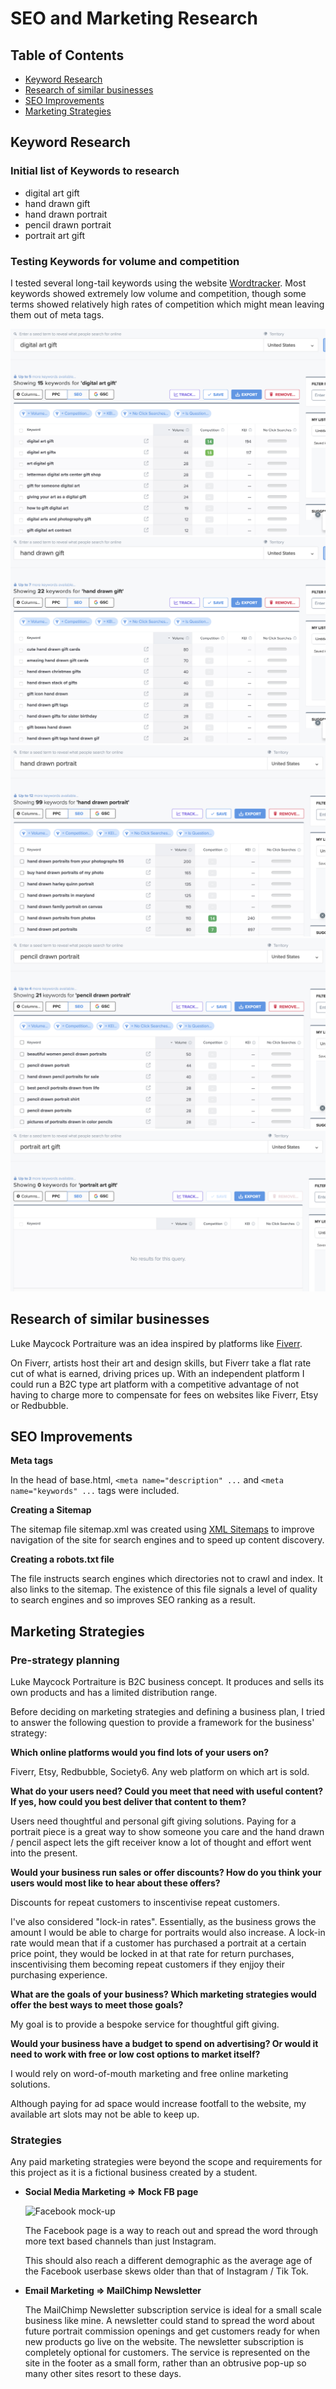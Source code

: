 # SEO and Marketing Research

## Table of Contents

- [Keyword Research](#keyword-research)
- [Research of similar businesses](#research-of-similar-businesses)
- [SEO Improvements](#seo-improvements)
- [Marketing Strategies](#marketing-strategies)


## Keyword Research

### Initial list of Keywords to research

- digital art gift
- hand drawn gift
- hand drawn portrait
- pencil drawn portrait
- portrait art gift

### Testing Keywords for volume and competition

I tested several long-tail keywords using the website [Wordtracker](https://www.wordtracker.com/).
Most keywords showed extremely low volume and competition, though some terms showed relatively high rates of competition which might mean leaving them out of meta tags.

![digital art gift](media/readme/seo/digital-art-gift.png)
![hand drawn gift](media/readme/seo/hand-drawn-gift-seo.png)
![hand drawn portrait](media/readme/seo/hand-drawn-portrait-seo.png)
![pencil drawn portrait](media/readme/seo/pencil-drawn-portrait-seo.png)
![portrait art gift](media/readme/seo/portrait-art-gift-seo.png)


## Research of similar businesses

Luke Maycock Portraiture was an idea inspired by platforms like [Fiverr](https://www.fiverr.com/categories/graphics-design).

On Fiverr, artists host their art and design skills, but Fiverr take a flat rate cut of what is earned, driving prices up. With an independent platform I could run a B2C type art platform with a competitive advantage of not having to charge more to compensate for fees on websites like Fiverr, Etsy or Redbubble.


## SEO Improvements

**Meta tags**

In the head of base.html, ``<meta name="description" ...`` and ``<meta name="keywords" ...`` tags were included. 

**Creating a Sitemap**

The sitemap file sitemap.xml was created using [XML Sitemaps](https://www.xml-sitemaps.com/) to improve navigation of the site for search engines and to speed up content discovery.

**Creating a robots.txt file**

The file instructs search engines which directories not to crawl and index. It also links to the sitemap.
The existence of this file signals a level of quality to search engines and so improves SEO ranking as a result.


## Marketing Strategies

### Pre-strategy planning

Luke Maycock Portraiture is B2C business concept. It produces and sells its own products and has a limited distribution range.

Before deciding on marketing strategies and defining a business plan, I tried to answer the following question to provide a framework for the business' strategy:

**Which online platforms would you find lots of your users on?**

Fiverr, Etsy, Redbubble, Society6. Any web platform on which art is sold.

**What do your users need? Could you meet that need with useful content? If yes, how could you best deliver that content to them?**

Users need thoughtful and personal gift giving solutions. Paying for a portrait piece is a great way to show someone you care and the hand drawn / pencil aspect lets the gift receiver know a lot of thought and effort went into the present.

**Would your business run sales or offer discounts? How do you think your users would most like to hear about these offers?**

Discounts for repeat customers to inscentivise repeat customers.

I've also considered "lock-in rates". Essentially, as the business grows the amount I would be able to charge for portraits would also increase. A lock-in rate would mean that if a customer has purchased a portrait at a certain price point, they would be locked in at that rate for return purchases, inscentivising them becoming repeat customers if they enjjoy their purchasing experience.

**What are the goals of your business? Which marketing strategies would offer the best ways to meet those goals?**

My goal is to provide a bespoke service for thoughtful gift giving.

**Would your business have a budget to spend on advertising? Or would it need to work with free or low cost options to market itself?**

I would rely on word-of-mouth marketing and free online marketing solutions.

Although paying for ad space would increase footfall to the website, my available art slots may not be able to keep up.

### Strategies

Any paid marketing strategies were beyond the scope and requirements for this project as it is a fictional business created by a student.

- **Social Media Marketing => Mock FB page**

    ![Facebook mock-up](media/readme/facebook-mockup.webp)

    The Facebook page is a way to reach out and spread the word through more text based channels than just Instagram.

    This should also reach a different demographic as the average age of the Facebook userbase skews older than that of Instagram / Tik Tok.

- **Email Marketing => MailChimp Newsletter**

    The MailChimp Newsletter subscription service is ideal for a small scale business like mine.
    A newsletter could stand to spread the word about future portrait commission openings and get customers ready for when new products go live on the website.
    The newsletter subscription is completely optional for customers. The service is represented on the site in the footer as a small form, rather than an obtrusive pop-up so many other sites resort to these days.

